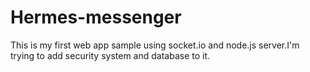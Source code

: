 # Hermes-messenger

This is my first web app sample using socket.io and node.js server.I'm trying to add security system and database to it.
